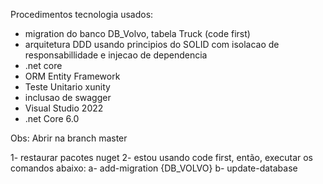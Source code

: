 Procedimentos tecnologia usados:

- migration do banco DB_Volvo, tabela Truck (code first)
- arquitetura DDD usando principios do SOLID com isolacao de responsabillidade e injecao de dependencia
- .net core
- ORM Entity Framework
- Teste Unitario xunity
- inclusao de swagger
- Visual Studio 2022
- .net Core 6.0


Obs: Abrir na branch master


1-  restaurar pacotes nuget
2- estou usando code first, então, executar os comandos abaixo:
 a- add-migration {DB_VOLVO}
 b- update-database
 
